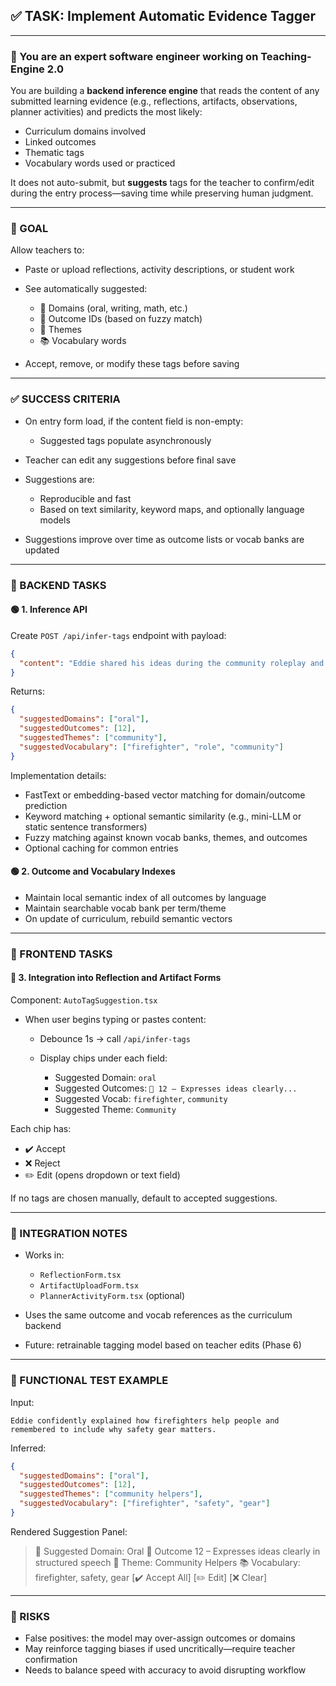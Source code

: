 ## ✅ TASK: Implement Automatic Evidence Tagger

---

### 🧠 You are an expert software engineer working on Teaching-Engine 2.0

You are building a **backend inference engine** that reads the content of any submitted learning evidence (e.g., reflections, artifacts, observations, planner activities) and predicts the most likely:

- Curriculum domains involved
- Linked outcomes
- Thematic tags
- Vocabulary words used or practiced

It does not auto-submit, but **suggests** tags for the teacher to confirm/edit during the entry process—saving time while preserving human judgment.

---

### 🔹 GOAL

Allow teachers to:

- Paste or upload reflections, activity descriptions, or student work
- See automatically suggested:

  - 🧩 Domains (oral, writing, math, etc.)
  - 🎯 Outcome IDs (based on fuzzy match)
  - 🎨 Themes
  - 📚 Vocabulary words

- Accept, remove, or modify these tags before saving

---

### ✅ SUCCESS CRITERIA

- On entry form load, if the content field is non-empty:

  - Suggested tags populate asynchronously

- Teacher can edit any suggestions before final save
- Suggestions are:

  - Reproducible and fast
  - Based on text similarity, keyword maps, and optionally language models

- Suggestions improve over time as outcome lists or vocab banks are updated

---

### 🔧 BACKEND TASKS

#### 🟢 1. Inference API

Create `POST /api/infer-tags` endpoint with payload:

```json
{
  "content": "Eddie shared his ideas during the community roleplay and used full sentences to explain his role as a firefighter."
}
```

Returns:

```json
{
  "suggestedDomains": ["oral"],
  "suggestedOutcomes": [12],
  "suggestedThemes": ["community"],
  "suggestedVocabulary": ["firefighter", "role", "community"]
}
```

Implementation details:

- FastText or embedding-based vector matching for domain/outcome prediction
- Keyword matching + optional semantic similarity (e.g., mini-LLM or static sentence transformers)
- Fuzzy matching against known vocab banks, themes, and outcomes
- Optional caching for common entries

#### 🟢 2. Outcome and Vocabulary Indexes

- Maintain local semantic index of all outcomes by language
- Maintain searchable vocab bank per term/theme
- On update of curriculum, rebuild semantic vectors

---

### 🎨 FRONTEND TASKS

#### 🔵 3. Integration into Reflection and Artifact Forms

Component: `AutoTagSuggestion.tsx`

- When user begins typing or pastes content:

  - Debounce 1s → call `/api/infer-tags`
  - Display chips under each field:

    - Suggested Domain: `oral`
    - Suggested Outcomes: `🎯 12 – Expresses ideas clearly...`
    - Suggested Vocab: `firefighter`, `community`
    - Suggested Theme: `Community`

Each chip has:

- ✔️ Accept
- ❌ Reject
- ✏️ Edit (opens dropdown or text field)

If no tags are chosen manually, default to accepted suggestions.

---

### 🔗 INTEGRATION NOTES

- Works in:

  - `ReflectionForm.tsx`
  - `ArtifactUploadForm.tsx`
  - `PlannerActivityForm.tsx` (optional)

- Uses the same outcome and vocab references as the curriculum backend
- Future: retrainable tagging model based on teacher edits (Phase 6)

---

### 🧪 FUNCTIONAL TEST EXAMPLE

Input:

```text
Eddie confidently explained how firefighters help people and remembered to include why safety gear matters.
```

Inferred:

```json
{
  "suggestedDomains": ["oral"],
  "suggestedOutcomes": [12],
  "suggestedThemes": ["community helpers"],
  "suggestedVocabulary": ["firefighter", "safety", "gear"]
}
```

Rendered Suggestion Panel:

> 🧩 Suggested Domain: Oral
> 🎯 Outcome 12 – Expresses ideas clearly in structured speech
> 🎨 Theme: Community Helpers
> 📚 Vocabulary: firefighter, safety, gear
> \[✔️ Accept All] \[✏️ Edit] \[❌ Clear]

---

### 🚩 RISKS

- False positives: the model may over-assign outcomes or domains
- May reinforce tagging biases if used uncritically—require teacher confirmation
- Needs to balance speed with accuracy to avoid disrupting workflow
